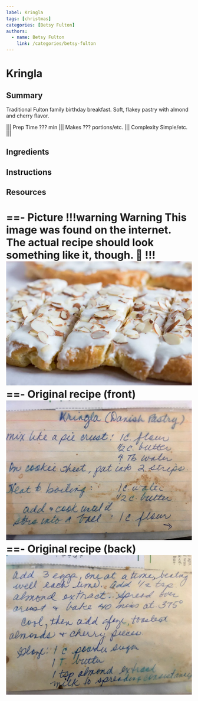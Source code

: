```yaml
---
label: Kringla
tags: [christmas]
categories: [Betsy Fulton]
authors:
  - name: Betsy Fulton
    link: /categories/betsy-fulton
---
```


# Kringla

## Summary
Traditional Fulton family birthday breakfast. Soft, flakey pastry with almond and cherry flavor.

||| Prep Time
??? min
||| Makes
??? portions/etc.
||| Complexity
Simple/etc.
|||

## Ingredients
## Instructions
## Resources
==- Picture
!!!warning Warning
This image was found on the internet. The actual recipe should look something like it, though. 🤞
!!!
![](/static/banners/tmp/kringla.webp)
==- Original recipe (front)
![](/static/recipes/kringla-front.jpg)
==- Original recipe (back)
![](/static/recipes/kringla-back.jpg)
===

